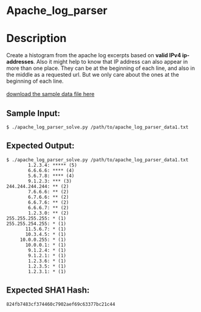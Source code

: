 # Apache_log_parser

# Description

<p>Create a histogram from the apache log excerpts based on <strong>valid IPv4 ip-addresses</strong>. Also it might help to know that IP address can also appear in more than one place. They can be at the beginning of each line, and also in the middle as a requested url. But we only care about the ones at the beginning of each line.
<br/><br/><a href="apache_log_parser_data1.txt">download the sample data file here</a></p>

## Sample Input:

```
$ ./apache_log_parser_solve.py /path/to/apache_log_parser_data1.txt
```
## Expected Output:

```
$ ./apache_log_parser_solve.py /path/to/apache_log_parser_data1.txt
        1.2.3.4: ***** (5)
        6.6.6.6: **** (4)
        5.6.7.8: **** (4)
        9.1.2.3: *** (3)
244.244.244.244: ** (2)
        7.6.6.6: ** (2)
        6.7.6.6: ** (2)
        6.6.7.6: ** (2)
        6.6.6.7: ** (2)
        1.2.3.0: ** (2)
255.255.255.255: * (1)
255.255.254.255: * (1)
       11.5.6.7: * (1)
       10.3.4.5: * (1)
     10.0.0.255: * (1)
       10.0.0.1: * (1)
        9.1.2.4: * (1)
        9.1.2.1: * (1)
        1.2.3.6: * (1)
        1.2.3.5: * (1)
        1.2.3.1: * (1)
```
## Expected SHA1 Hash:

```
824fb7483cf374460c7902aef69c63377bc21c44
```
